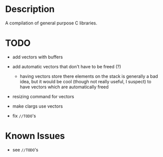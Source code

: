 # Description

A compilation of general purpose C libraries.

# TODO

- add vectors with buffers

- add automatic vectors that don't have to be freed (?)
	- having vectors store there elements on the stack is generally a bad
	  idea, but it would be cool (though not really useful, I suspect) to
	  have vectors which are automatically freed

- resizing command for vectors

- make clargs use vectors

- fix `//TODO`'s


# Known Issues

- see `//TODO`'s
